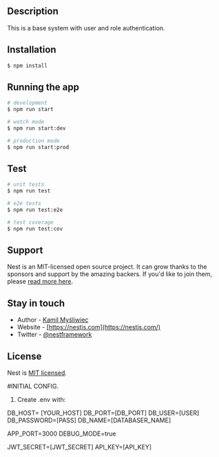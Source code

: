 ## Description
This is a base system with user and role authentication.

## Installation

```bash
$ npm install
```

## Running the app

```bash
# development
$ npm run start

# watch mode
$ npm run start:dev

# production mode
$ npm run start:prod
```

## Test

```bash
# unit tests
$ npm run test

# e2e tests
$ npm run test:e2e

# test coverage
$ npm run test:cov
```

## Support

Nest is an MIT-licensed open source project. It can grow thanks to the sponsors and support by the amazing backers. If you'd like to join them, please [read more here](https://docs.nestjs.com/support).

## Stay in touch

- Author - [Kamil Myśliwiec](https://kamilmysliwiec.com)
- Website - [https://nestjs.com](https://nestjs.com/)
- Twitter - [@nestframework](https://twitter.com/nestframework)

## License

Nest is [MIT licensed](LICENSE).

#INITIAL CONFIG.
1) Create .env with:

DB_HOST= [YOUR_HOST]
DB_PORT=[DB_PORT]
DB_USER=[USER]
DB_PASSWORD=[PASS]
DB_NAME=[DATABASER_NAME]

APP_PORT=3000
DEBUG_MODE=true

JWT_SECRET=[JWT_SECRET]
API_KEY=[API_KEY]







